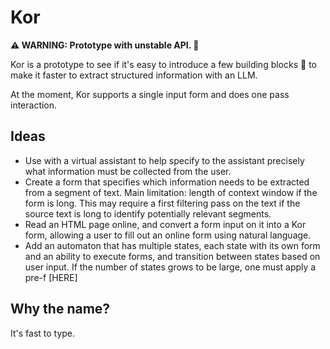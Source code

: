 # Kor

**⚠ WARNING: Prototype with unstable API. 🚧**  

Kor is a prototype to see if it's easy to introduce a few building blocks 🧩 to make it faster to extract structured information with an LLM. 

At the moment, Kor supports a single input form and does one pass interaction.

## Ideas

* Use with a virtual assistant to help specify to the assistant precisely what information must be collected from the user. 
* Create a form that specifies which information needs to be extracted from a segment of text. Main limitation: length of context window if the form is long. This may require a first filtering pass on the text if the source text is long to identify potentially relevant segments.
* Read an HTML page online, and convert a form input on it into a Kor form, allowing a user to fill out an online form using natural language.
* Add an automaton that has multiple states, each state with its own form and an ability to execute forms, and transition between states based on user input. If the number of states grows to be large, one must apply a pre-f [HERE]

## Why the name?

It's fast to type.



